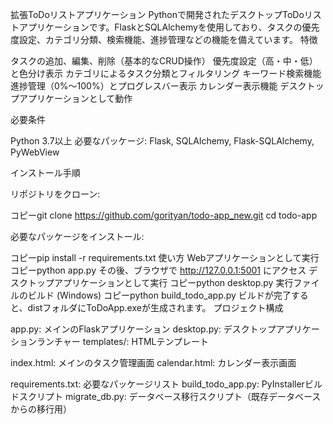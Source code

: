 拡張ToDoリストアプリケーション
Pythonで開発されたデスクトップToDoリストアプリケーションです。FlaskとSQLAlchemyを使用しており、タスクの優先度設定、カテゴリ分類、検索機能、進捗管理などの機能を備えています。
特徴

タスクの追加、編集、削除（基本的なCRUD操作）
優先度設定（高・中・低）と色分け表示
カテゴリによるタスク分類とフィルタリング
キーワード検索機能
進捗管理（0%〜100%）とプログレスバー表示
カレンダー表示機能
デスクトップアプリケーションとして動作

必要条件

Python 3.7以上
必要なパッケージ: Flask, SQLAlchemy, Flask-SQLAlchemy, PyWebView

インストール手順

リポジトリをクローン:

コピーgit clone https://github.com/gorityan/todo-app_new.git
cd todo-app

必要なパッケージをインストール:

コピーpip install -r requirements.txt
使い方
Webアプリケーションとして実行
コピーpython app.py
その後、ブラウザで http://127.0.0.1:5001 にアクセス
デスクトップアプリケーションとして実行
コピーpython desktop.py
実行ファイルのビルド (Windows)
コピーpython build_todo_app.py
ビルドが完了すると、distフォルダにToDoApp.exeが生成されます。
プロジェクト構成

app.py: メインのFlaskアプリケーション
desktop.py: デスクトップアプリケーションランチャー
templates/: HTMLテンプレート

index.html: メインのタスク管理画面
calendar.html: カレンダー表示画面


requirements.txt: 必要なパッケージリスト
build_todo_app.py: PyInstallerビルドスクリプト
migrate_db.py: データベース移行スクリプト（既存データベースからの移行用）
